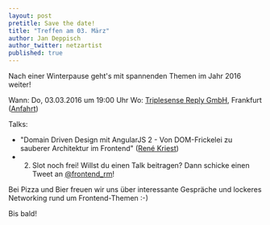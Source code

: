 ```yaml
---
layout: post
pretitle: Save the date!
title: "Treffen am 03. März"
author: Jan Deppisch
author_twitter: netzartist
published: true
---
```


Nach einer Winterpause geht's mit spannenden Themen im Jahr 2016 weiter!

Wann: Do, 03.03.2016 um 19:00 Uhr
Wo: [Triplesense Reply GmbH](http://www.triplesensereply.de), Frankfurt ([Anfahrt](http://www.triplesensereply.de/kontakt/))

Talks:
- "Domain Driven Design mit AngularJS 2 - Von DOM-Frickelei zu sauberer Architektur im Frontend" ([René Kriest](https://twitter.com/renekriest))
- 2. Slot noch frei! Willst du einen Talk beitragen? Dann schicke einen Tweet an [@frontend_rm](https://twitter.com/frontend_rm)!

Bei Pizza und Bier freuen wir uns über interessante Gespräche und lockeres Networking rund um Frontend-Themen :-)

Bis bald!
